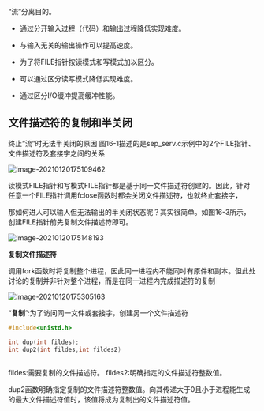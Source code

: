 “流”分离目的。

* 通过分开输入过程（代码）和输出过程降低实现难度。
* 与输入无关的输出操作可以提高速度。



* 为了将FILE指针按读模式和写模式加以区分。
* 可以通过区分读写模式降低实现难度。
* 通过区分I/O缓冲提高缓冲性能。



## 文件描述符的复制和半关闭

终止“流”时无法半关闭的原因
图16-1描述的是sep_serv.c示例中的2个FILE指针、文件描述符及套接字之间的关系

![image-20210120175109462](C:\Users\55018\AppData\Roaming\Typora\typora-user-images\image-20210120175109462.png)

读模式FILE指针和写模式FILE指针都是基于同一文件描述符创建的。因此，针对任意一个FILE指针调用fclose函数时都会关闭文件描述符，也就终止套接字，

那如何进人可以输人但无法输出的半关闭状态呢？其实很简单。如图16-3所示，创建FILE指针前先复制文件描述符即可。

![image-20210120175148193](C:\Users\55018\AppData\Roaming\Typora\typora-user-images\image-20210120175148193.png)



**复制文件描述符**

调用fork函数时将复制整个进程，因此同一进程内不能同吋有原件和副本。但此处讨论的复制并非针对整个进程，而是在同一进程内完成描述符的复制

![image-20210120175305163](C:\Users\55018\AppData\Roaming\Typora\typora-user-images\image-20210120175305163.png)

“**复制**”:为了访问同一文件或套接字，创建另一个文件描述符

```C
#include<unistd.h>

int dup(int fildes);
int dup2(int fildes,int fildes2)
    
```

fildes:需要复制的文件描述符。
fildes2:明确指定的文件描述符整数值。

dup2函数明确指定复制的文件描述符整数值。向其传递大于0且小于进程能生成的最大文件描述符值时，该值将成为复制出的文件描述符值。

